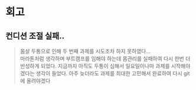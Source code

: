 <!-- 여기에 회고 내용을 작성해주세요 -->

# 회고

## 컨디션 조절 실패..

> 몸살 두통으로 인해 두 번째 과제를 시도조차 하지 못하였다...  
> 마라톤처럼 생각하며 부트캠프를 임해야 하는데 몸관리를 실패하여 다시 한번 더 반성하게 되었다. 지금까지 아직도 두통이 심해서 일요일이나마 과제를 시작해야겠다는 생각이 들었다. 아주 늦더라도 과제를 최대한 고민해서 완료하여 다시 git에 올려야겠다
